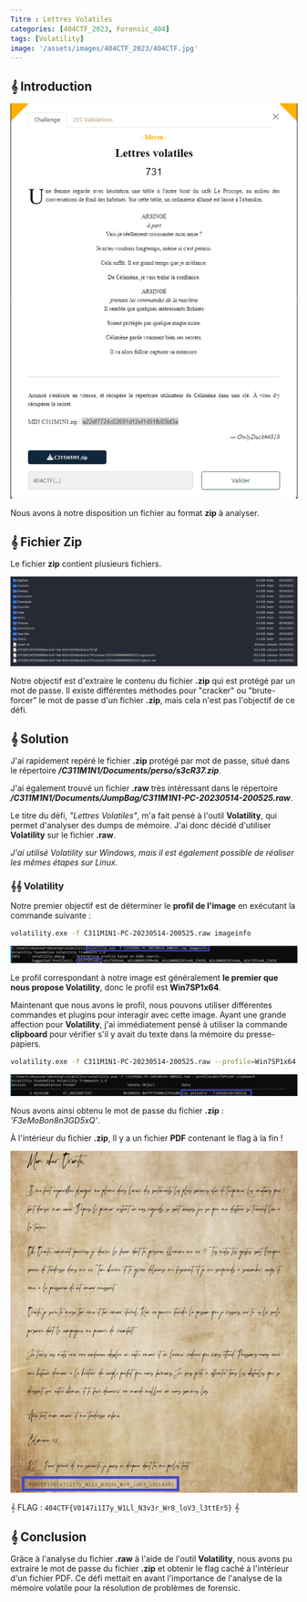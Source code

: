 ```yaml
---
Titre : Lettres Volatiles
categories: [404CTF_2023, Forensic_404]
tags: [Volatility]
image: '/assets/images/404CTF_2023/404CTF.jpg'
---
```

## 𝄞 Introduction

![Intro](/assets/images/404CTF_2023/Forensic/Lettres_volatiles/intro.png)

Nous avons à notre disposition un fichier au format **zip** à analyser.

## 𝄞 Fichier Zip

Le fichier **zip** contient plusieurs fichiers.

![Files](/assets/images/404CTF_2023/Forensic/Lettres_volatiles/files.png)


Notre objectif est d'extraire le contenu du fichier **.zip** qui est protégé par un mot de passe. Il existe différentes méthodes pour "cracker" ou "brute-forcer" le mot de passe d'un fichier **.zip**, mais cela n'est pas l'objectif de ce défi.

## 𝄞 Solution

J'ai rapidement repéré le fichier **.zip** protégé par mot de passe, situé dans le répertoire ***/C311M1N1/Documents/perso/s3cR37.zip***.

J'ai également trouvé un fichier **.raw** très intéressant dans le répertoire ***/C311M1N1/Documents/JumpBag/C311M1N1-PC-20230514-200525.raw***.

Le titre du défi, *"Lettres Volatiles"*, m'a fait pensé à l'outil **Volatility**, qui permet d'analyser des dumps de mémoire. J'ai donc décidé d'utiliser **Volatility** sur le fichier **.raw**.

*J'ai utilisé Volatility sur Windows, mais il est également possible de réaliser les mêmes étapes sur Linux.*

### 𝄞𝄞 Volatility 
Notre premier objectif est de déterminer le **profil de l'image** en exécutant la commande suivante :

```bash
volatility.exe -f C311M1N1-PC-20230514-200525.raw imageinfo
```

![imageinfo](/assets/images/404CTF_2023/Forensic/Lettres_volatiles/imageinfo.png)

Le profil correspondant à notre image est généralement **le premier que nous propose Volatility**, donc le profil est **Win7SP1x64**.

Maintenant que nous avons le profil, nous pouvons utiliser différentes commandes et plugins pour interagir avec cette image. Ayant une grande affection pour **Volatility**, j'ai immédiatement pensé à utiliser la commande **clipboard** pour vérifier s'il y avait du texte dans la mémoire du presse-papiers.

```bash
volatility.exe -f C311M1N1-PC-20230514-200525.raw --profile=Win7SP1x64 clipboard
```

![clipboard](/assets/images/404CTF_2023/Forensic/Lettres_volatiles/clipboard.png)

Nous avons ainsi obtenu le mot de passe du fichier **.zip** : *'F3eMoBon8n3GD5xQ'*.

À l'intérieur du fichier **.zip**, Il y a un fichier **PDF** contenant le flag à la fin !

![flag](/assets/images/404CTF_2023/Forensic/Lettres_volatiles/flag.png)

𝄞 FLAG : `404CTF{V0147i1I7y_W1Ll_N3v3r_Wr8_loV3_l3ttEr5}` 𝄞

## 𝄞 Conclusion

Grâce à l'analyse du fichier **.raw** à l'aide de l'outil **Volatility**, nous avons pu extraire le mot de passe du
fichier **.zip** et obtenir le flag caché à l'intérieur d'un fichier PDF. Ce défi mettait en avant l'importance de l'analyse de la mémoire volatile pour la résolution de problèmes de forensic.
